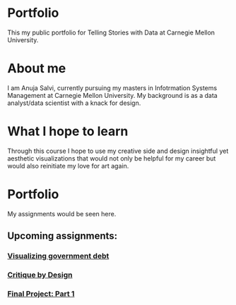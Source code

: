 # Portfolio
This my public portfolio for Telling Stories with Data at Carnegie Mellon University.

# About me
I am Anuja Salvi, currently pursuing my masters in Infotrmation Systems Management at Carnegie Mellon University. My background is as a data analyst/data scientist with a knack for design. 

# What I hope to learn
Through this course I hope to use my creative side and design insightful yet aesthetic visualizations that would not only be helpful for my career but would also reinitiate my love for art again.

# Portfolio
My assignments would be seen here.
## Upcoming assignments:
### [Visualizing government debt](https://anujasalvi.github.io/portfolio/dataviz2 "Assignment 2")
### [Critique by Design](https://anujasalvi.github.io/portfolio/assng3-4.html "Assignment 3&4")
### [Final Project: Part 1](https://anujasalvi.github.io/portfolio/final_proj_p1 "Final Project")
